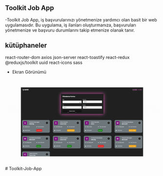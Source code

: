 ## Toolkit Job App

-Toolkit Job App, iş başvurularınızı yönetmenize yardımcı olan basit bir web uygulamasıdır. Bu uygulama, iş ilanları oluşturmanıza, başvuruları yönetmenize ve başvuru durumlarını takip etmenize olanak tanır.


## kütüphaneler
react-router-dom
axios
json-server
react-toastify
react-redux
@reduxjs/toolkit
uuid
react-icons
sass


- Ekran Görünümü

<img src="screen.gif" /># Toolkit-Job-App
